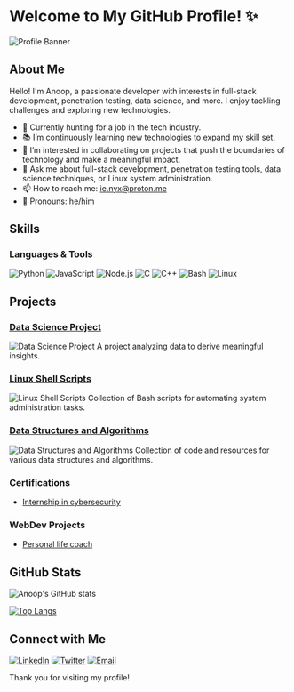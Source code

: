 # Welcome to My GitHub Profile! ✨

![Profile Banner](https://github.com/vu1n4r4b13/vu1n4r4b13/assets/75870938/d99b7292-d9df-4c4e-a168-3c4420960d60)



## About Me

Hello! I'm Anoop, a passionate developer with interests in full-stack development, penetration testing, data science, and more. I enjoy tackling challenges and exploring new technologies.

- 🔪 Currently hunting for a job in the tech industry.
- 📚 I’m continuously learning new technologies to expand my skill set.
- 🤝 I’m interested in collaborating on projects that push the boundaries of technology and make a meaningful impact.
- 💬 Ask me about full-stack development, penetration testing tools, data science techniques, or Linux system administration.
- 📫 How to reach me: [ie.nyx@proton.me](mailto:ie.nyx@proton.me)
- 👦 Pronouns: he/him

## Skills

### Languages & Tools
![Python](https://img.shields.io/badge/Python-3776AB?style=for-the-badge&logo=python&logoColor=white)
![JavaScript](https://img.shields.io/badge/JavaScript-F7DF1E?style=for-the-badge&logo=javascript&logoColor=black)
![Node.js](https://img.shields.io/badge/Node.js-43853D?style=for-the-badge&logo=node.js&logoColor=white)
![C](https://img.shields.io/badge/C-00599C?style=for-the-badge&logo=c&logoColor=white)
![C++](https://img.shields.io/badge/C++-00599C?style=for-the-badge&logo=c%2B%2B&logoColor=white)
![Bash](https://img.shields.io/badge/Bash-4EAA25?style=for-the-badge&logo=gnu-bash&logoColor=white)
![Linux](https://img.shields.io/badge/Linux-FCC624?style=for-the-badge&logo=linux&logoColor=black)

## Projects

### [Data Science Project](https://github.com/anoop/data-science-project)
![Data Science Project](https://via.placeholder.com/400x200.png?text=Data+Science+Project)
A project analyzing data to derive meaningful insights.

### [Linux Shell Scripts](https://github.com/anoop/linux-shell-scripts)
![Linux Shell Scripts](https://via.placeholder.com/400x200.png?text=Linux+Shell+Scripts)
Collection of Bash scripts for automating system administration tasks.


### [Data Structures and Algorithms](https://github.com/username/data-structures-algorithms)
![Data Structures and Algorithms](https://via.placeholder.com/400x200.png?text=DSA)
Collection of code and resources for various data structures and algorithms.


### Certifications
- [Internship in cybersecurity](https://www.dropbox.com/scl/fi/yixqmvryxmndqdt0701l4/Anoop-Sharma_Internship-completion.jpg?rlkey=63ub82auec1xyb0gjagxytbdd&dl=0)


### WebDev Projects 
- [Personal life coach](https://fatpoki.netlify.app)
## GitHub Stats

![Anoop's GitHub stats](https://github-readme-stats.vercel.app/api?username=anoop&show_icons=true&theme=default)

[![Top Langs](https://github-readme-stats.vercel.app/api/top-langs/?username=anoop&layout=compact&theme=default)](https://github.com/anoop/github-readme-stats)

## Connect with Me

[![LinkedIn](https://img.shields.io/badge/LinkedIn-0A66C2?style=for-the-badge&logo=linkedin&logoColor=white)](https://www.linkedin.com/in/yourusername/)
[![Twitter](https://img.shields.io/badge/Twitter-1DA1F2?style=for-the-badge&logo=twitter&logoColor=white)](https://twitter.com/yourusername)
[![Email](https://img.shields.io/badge/Email-111?style=for-the-badge&logo=protonmail&logoColor=white)](mailto:ie.nyx@proton.me)

Thank you for visiting my profile!
